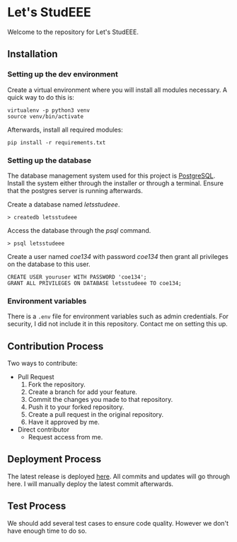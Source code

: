 # Let's StudEEE

Welcome to the repository for Let's StudEEE.

## Installation
### Setting up the dev environment
Create a virtual environment where you will install all modules necessary. A quick way to do this is:
```
virtualenv -p python3 venv
source venv/bin/activate
```

Afterwards, install all required modules:
```
pip install -r requirements.txt
```
### Setting up the database
The database management system used for this project is [PostgreSQL](https://www.postgresql.org/). Install the system either through the installer or through a terminal. Ensure that the postgres server is running afterwards.

Create a database named _letsstudeee_.
```
> createdb letsstudeee
```
Access the database through the _psql_ command.
```
> psql letsstudeee
```

Create a user named _coe134_ with password _coe134_ then grant all privileges on the database to this user.
```
CREATE USER youruser WITH PASSWORD 'coe134';
GRANT ALL PRIVILEGES ON DATABASE letsstudeee TO coe134;
```

### Environment variables
There is a `.env` file for environment variables such as admin credentials. For security, I did not include it in this repository. Contact me on setting this up.

## Contribution Process
Two ways to contribute:
-   Pull Request
    1.   Fork the repository.
    2.   Create a branch for add your feature.
    3.   Commit the changes you made to that repository.
    4.   Push it to your forked repository.
    5.   Create a pull request in the original repository.
    6.   Have it approved by me.
-   Direct contributor
    -   Request access from me.

## Deployment Process
The latest release is deployed [here](http://lets-studeee.herokuapp.com). All commits and updates will go through here.
I will manually deploy the latest commit afterwards.

## Test Process
We should add several test cases to ensure code quality. However we don't have enough time to do so.